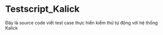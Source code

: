 # Testscript_Kalick
Đây là source code viết test case thực hiển kiểm thử tự động với hệ thống Kalick
